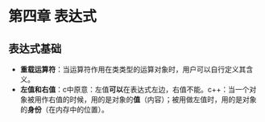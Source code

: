 # 第四章 表达式

## 表达式基础
- **重载运算符**：当运算符作用在类类型的运算对象时，用户可以自行定义其含义。
- **左值和右值**：c中原意：左值**可以**在表达式左边，右值不能。c++：当一个对象被用作右值的时候，用的是对象的**值**（内容）；被用做左值时，用的是对象的**身份**（在内存中的位置）。

